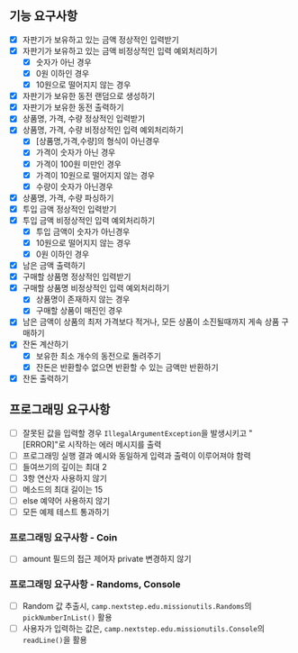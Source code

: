 ## 기능 요구사항

- [x] 자판기가 보유하고 있는 금액 정상적인 입력받기
- [x] 자판기가 보유하고 있는 금액 비정상적인 입력 예외처리하기
    - [x] 숫자가 아닌 경우
    - [x] 0원 이하인 경우
    - [x] 10원으로 떨어지지 않는 경우
- [x] 자판기가 보유한 동전 랜덤으로 생성하기
- [x] 자판기가 보유한 동전 출력하기
- [x] 상품명, 가격, 수량 정상적인 입력받기
- [x] 상품명, 가격, 수량 비정상적인 입력 예외처리하기
    - [x] [상품명,가격,수량]의 형식이 아닌경우
    - [x] 가격이 숫자가 아닌 경우
    - [x] 가격이 100원 미만인 경우
    - [x] 가격이 10원으로 떨어지지 않는 경우
    - [x] 수량이 숫자가 아닌경우
- [x] 상품명, 가격, 수량 파싱하기
- [x] 투입 금액 정상적인 입력받기
- [x] 투입 금액 비정상적인 입력 예외처리하기
    - [x] 투입 금액이 숫자가 아닌경우
    - [x] 10원으로 떨어지지 않는 경우
    - [x] 0원 이하인 경우
- [x] 남은 금액 출력하기
- [x] 구매할 상품명 정상적인 입력받기
- [x] 구매할 상품명 비정상적인 입력 예외처리하기
    - [x] 상품명이 존재하지 않는 경우
    - [x] 구매할 상품이 매진인 경우
- [x] 남은 금액이 상품의 최저 가격보다 적거나, 모든 상품이 소진될때까지 게속 상품 구매하기
- [x] 잔돈 계산하기
    - [x] 보유한 최소 개수의 동전으로 돌려주기
    - [x] 잔돈은 반환할수 없으면 반환할 수 있는 금액만 반환하기
- [x] 잔돈 출력하기

## 프로그래밍 요구사항

- [ ] 잘못된 값을 입력할 경우 `IllegalArgumentException`을 발생시키고 "[ERROR]"로 시작하는 에러 메시지를 출력
- [ ] 프로그래밍 실행 결과 예시와 동일하게 입력과 출력이 이루어져야 함력
- [ ] 들여쓰기의 깊이는 최대 2
- [ ] 3항 연산자 사용하지 않기
- [ ] 메소드의 최대 길이는 15
- [ ] else 예약어 사용하지 않기
- [ ] 모든 예제 테스트 통과하기

### 프로그래밍 요구사항 - Coin

- [ ] amount 필드의 접근 제어자 private 변경하지 않기

### 프로그래밍 요구사항 - Randoms, Console

- [ ] Random 값 추출시, `camp.nextstep.edu.missionutils.Randoms`의 `pickNumberInList()` 활용
- [ ] 사용자가 입력하는 값은, `camp.nextstep.edu.missionutils.Console`의 `readLine()`을 활용
